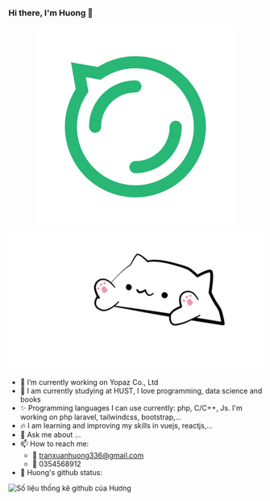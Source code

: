 ### Hi there, I'm Huong 👋
<p align="center"> 
<a href=#><img src="image.svg"></a>
  <a href=#><img src="cat.svg"></a>
</p>

- 🔭 I’m currently working on Yopaz Co., Ltd
- 🌱 I am currently studying at HUST, I love programming, data science and books
- :sparkles: Programming languages I can use currently: php, C/C++, Js. I'm working on php laravel, tailwindcss, bootstrap,...
- :fire: I am learning and improving my skills in vuejs, reactjs,...
- 💬 Ask me about ...
- 📫 How to reach me: 
  + :green_heart: tranxuanhuong336@gmail.com 
  + :green_heart: 0354568912
- 🌱 Huong's github status:


![Số liệu thống kê github của Hương]( https://github-readme-stats.vercel.app/api?username=phamhyta&count_private=true&show_icons=true&theme=radical&hide_rank=false)
